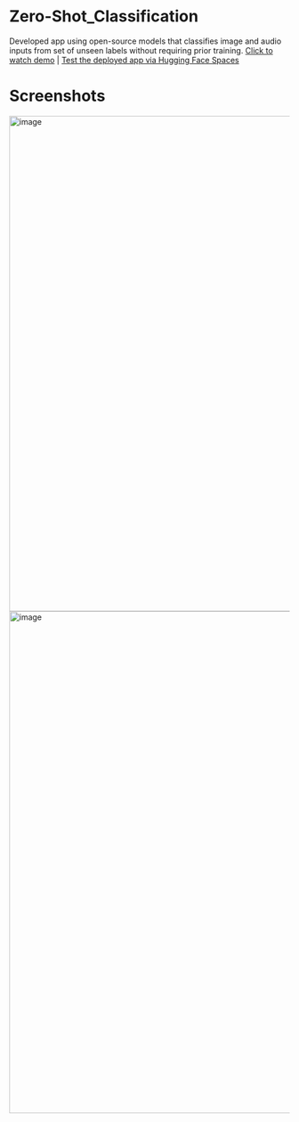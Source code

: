 # Zero-Shot_Classification
Developed app using open-source models that classifies image and audio inputs from set of unseen labels without requiring prior training.
[Click to watch demo](https://drive.google.com/file/d/1zTEsglbDezK6E27hZr7zc42aWXurVsIS/view?usp=sharing) | [Test the deployed app via Hugging Face Spaces](https://huggingface.co/spaces/adityas2410/Zero-Shot_Classification_App)

# Screenshots
<img width="890" alt="image" src="https://github.com/user-attachments/assets/60c74d5e-754f-4c3e-ad65-fbe892bfb316">
<img width="902" alt="image" src="https://github.com/user-attachments/assets/6ee50042-9723-4851-b7a1-b38858399f5b">

